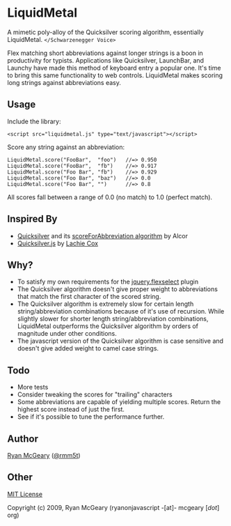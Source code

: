# LiquidMetal

A mimetic poly-alloy of the Quicksilver scoring algorithm, essentially
LiquidMetal. `</Schwarzenegger Voice>`

Flex matching short abbreviations against longer strings is a boon in
productivity for typists.  Applications like Quicksilver, LaunchBar, and Launchy
have made this method of keyboard entry a popular one.  It's time to bring this
same functionality to web controls.  LiquidMetal makes scoring long strings
against abbreviations easy.

## Usage

Include the library:

    <script src="liquidmetal.js" type="text/javascript"></script>

Score any string against an abbreviation:

    LiquidMetal.score("FooBar",  "foo")   //=> 0.950
    LiquidMetal.score("FooBar",  "fb")    //=> 0.917
    LiquidMetal.score("Foo Bar", "fb")    //=> 0.929
    LiquidMetal.score("Foo Bar", "baz")   //=> 0.0
    LiquidMetal.score("Foo Bar", "")      //=> 0.8

All scores fall between a range of 0.0 (no match) to 1.0 (perfect match).

## Inspired By

* [Quicksilver](http://code.google.com/p/blacktree-alchemy/) and its [scoreForAbbreviation algorithm](http://code.google.com/p/blacktree-alchemy/source/browse/trunk/Crucible/Code/NSString_BLTRExtensions.m#61) by Alcor
* [Quicksilver.js](http://rails-oceania.googlecode.com/svn/lachiecox/qs_score/trunk/qs_score.js) by [Lachie Cox](http://smartbomb.com.au/2008/02/11/quicksilver-javascript)

## Why?

* To satisfy my own requirements for the
  [jquery.flexselect](http://rmm5t.github.com/jquery-flexselect) plugin
* The Quicksilver algorithm doesn't give proper weight to abbreviations that
  match the first character of the scored string.
* The Quicksilver algorithm is extremely slow for certain length
  string/abbreviation combinations because of it's use of recursion.  While
  slightly slower for shorter length string/abbreviation combinations,
  LiquidMetal outperforms the Quicksilver algorithm by orders of magnitude under
  other conditions.
* The javascript version of the Quicksilver algorithm is case sensitive and
  doesn't give added weight to camel case strings.

## Todo

* More tests
* Consider tweaking the scores for "trailing" characters
* Some abbreviations are capable of yielding multiple scores.  Return the
  highest score instead of just the first.
* See if it's possible to tune the performance further.

## Author

[Ryan McGeary](http://ryan.mcgeary.org) ([@rmm5t](http://twitter.com/rmm5t))

## Other

[MIT License](http://www.opensource.org/licenses/mit-license.php)

Copyright (c) 2009, Ryan McGeary (ryanonjavascript -[at]- mcgeary [*dot*] org)

